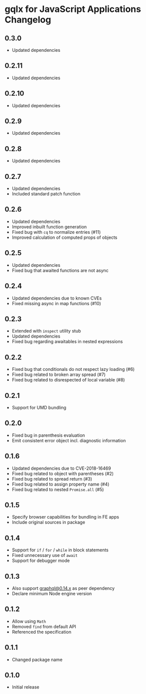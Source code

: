 # gqlx for JavaScript Applications Changelog

## 0.3.0

- Updated dependencies

## 0.2.11

- Updated dependencies

## 0.2.10

- Updated dependencies

## 0.2.9

- Updated dependencies

## 0.2.8

- Updated dependencies

## 0.2.7

- Updated dependencies
- Included standard patch function

## 0.2.6

- Updated dependencies
- Improved inbuilt function generation
- Fixed bug with `cq` to normalize entries (#11)
- Improved calculation of computed props of objects

## 0.2.5

- Updated dependencies
- Fixed bug that awaited functions are not async

## 0.2.4

- Updated dependencies due to known CVEs
- Fixed missing async in map functions (#10)

## 0.2.3

- Extended with `inspect` utility stub
- Updated dependencies
- Fixed bug regarding awaitables in nested expressions

## 0.2.2

- Fixed bug that conditionals do not respect lazy loading (#6)
- Fixed bug related to broken array spread (#7)
- Fixed bug related to disrespected of local variable (#8)

## 0.2.1

- Support for UMD bundling

## 0.2.0

- Fixed bug in parenthesis evaluation
- Emit consistent error object incl. diagnostic information

## 0.1.6

- Updated dependencies due to CVE-2018-16469
- Fixed bug related to object with parentheses (#2)
- Fixed bug related to spread return (#3)
- Fixed bug related to assign property name (#4)
- Fixed bug related to nested `Promise.all` (#5)

## 0.1.5

- Specify browser capabilities for bundling in FE apps
- Include original sources in package

## 0.1.4

- Support for `if` / `for` / `while` in block statements
- Fixed unnecessary use of `await`
- Support for debugger mode

## 0.1.3

- Also support graphql@0.14.x as peer dependency
- Declare minimum Node engine version

## 0.1.2

- Allow using `Math`
- Removed `find` from default API
- Referenced the specification

## 0.1.1

- Changed package name

## 0.1.0

- Initial release
